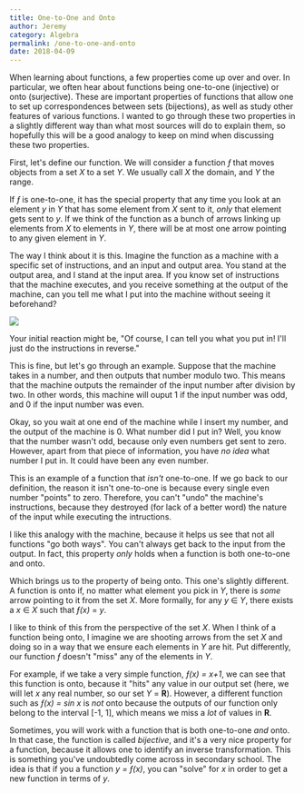 ```yaml
---
title: One-to-One and Onto
author: Jeremy
category: Algebra
permalink: /one-to-one-and-onto
date: 2018-04-09
---
```


When learning about functions, a few properties come up over and over. In particular, we often hear about functions being one-to-one (injective) or onto (surjective). These are important properties of functions that allow one to set up correspondences between sets (bijections), as well as study other features of various functions. I wanted to go through these two properties in a slightly different way than what most sources will do to explain them, so hopefully this will be a good analogy to keep on mind when discussing these two properties.

First, let's define our function. We will consider a function *&fnof;* that moves objects from a set *X* to a set *Y*. We usually call *X* the domain, and *Y* the range.

If *&fnof;* is one-to-one, it has the special property that any time you look at an element *y* in *Y* that has some element from *X* sent to it, *only* that element gets sent to *y*. If we think of the function as a bunch of arrows linking up elements from *X* to elements in *Y*, there will be at most one arrow pointing to any given element in *Y*.

The way I think about it is this. Imagine the function as a machine with a specific set of instructions, and an input and output area. You stand at the output area, and I stand at the input area. If you know set of instructions that the machine executes, and you receive something at the output of the machine, can you tell me what I put into the machine without seeing it beforehand?

![](/images/inputOutput.svg)

Your initial reaction might be, "Of course, I can tell you what you put in! I'll just do the instructions in reverse."

This is fine, but let's go through an example. Suppose that the machine takes in a number, and then outputs that number modulo two. This means that the machine outputs the remainder of the input number after division by two. In other words, this machine will ouput 1 if the input number was odd, and 0 if the input number was even.

Okay, so you wait at one end of the machine while I insert my number, and the output of the machine is 0. What number did I put in? Well, you know that the number wasn't odd, because only even numbers get sent to zero. However, apart from that piece of information, you have *no idea* what number I put in. It could have been any even number.

This is an example of a function that *isn't* one-to-one. If we go back to our definition, the reason it isn't one-to-one is because every single even number "points" to zero. Therefore, you can't "undo" the machine's instructions, because they destroyed (for lack of a better word) the nature of the input while executing the intructions.

I like this analogy with the machine, because it helps us see that not all functions "go both ways". You can't always get back to the input from the output. In fact, this property *only* holds when a function is both one-to-one and onto.

Which brings us to the property of being onto. This one's slightly different. A function is onto if, no matter what element you pick in *Y*, there is *some* arrow pointing to it from the set *X*. More formally, for any *y* &isin; *Y*, there exists a *x* &isin; *X* such that *&fnof;(x)* = *y*.

I like to think of this from the perspective of the set *X*. When I think of a function being onto, I imagine we are shooting arrows from the set *X* and doing so in a way that we ensure each elements in *Y* are hit. Put differently, our function *&fnof;* doesn't "miss" any of the elements in *Y*.

For example, if we take a very simple function, *&fnof;(x) = x+1*, we can see that this function is onto, because it "hits" any value in our output set (here, we will let *x* any real number, so our set *Y* = **R**). However, a different function such as *&fnof;(x) = sin x* is *not* onto because the outputs of our function only belong to the interval [-1, 1], which means we miss a *lot* of values in **R**.

Sometimes, you will work with a function that is both one-to-one *and* onto. In that case, the function is called *bijective*, and it's a very nice property for a function, because it allows one to identify an inverse transformation. This is something you've undoubtedly come across in secondary school. The idea is that if you a function *y = &fnof;(x)*, you can "solve" for *x* in order to get a new function in terms of *y*.
